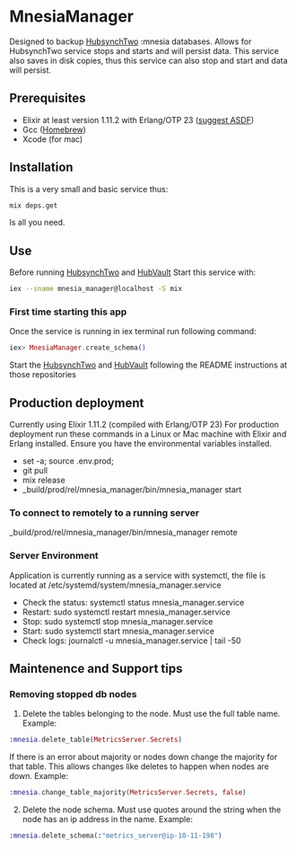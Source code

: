 # MnesiaManager
Designed to backup [HubsynchTwo](https://github.com/ErinHivelociy/hubsynch_two) :mnesia databases. 
Allows for  HubsynchTwo service stops and starts and will persist data.
This service also saves in disk copies, thus this service can also stop and start and data will persist.

## Prerequisites
* Elixir at least version 1.11.2 with Erlang/OTP 23 ([suggest ASDF](https://asdf-vm.com/))
* Gcc ([Homebrew](https://formulae.brew.sh/formula/gcc#default))
* Xcode (for mac) 

## Installation
This is a very small and basic service thus:
```bash
mix deps.get
``` 
Is all you need.

## Use
Before running [HubsynchTwo](https://github.com/ErinHivelociy/hubsynch_two) and [HubVault](https://github.com/ErinHivelociy/hub-vault)
Start this service with:
```bash
iex --sname mnesia_manager@localhost -S mix
```

### First time starting this app
Once the service is running in iex terminal run following command:
```elixir
iex> MnesiaManager.create_schema()
```
Start the [HubsynchTwo](https://github.com/ErinHivelociy/hubsynch_two) and [HubVault](https://github.com/ErinHivelociy/hub-vault)
following the README instructions at those repositories 

## Production deployment
Currently using Elixir 1.11.2 (compiled with Erlang/OTP 23)
For production deployment run these commands in a Linux or Mac machine with Elixir and Erlang installed.
Ensure you have the environmental variables installed.

- set -a; source .env.prod;
- git pull
- mix release
- _build/prod/rel/mnesia_manager/bin/mnesia_manager start

### To connect to remotely to a running server
_build/prod/rel/mnesia_manager/bin/mnesia_manager remote

### Server Environment
Application is currently running as a service with systemctl, the file is located at /etc/systemd/system/mnesia_manager.service
- Check the status: systemctl status mnesia_manager.service
- Restart: sudo systemctl restart mnesia_manager.service
- Stop: sudo systemctl stop mnesia_manager.service
- Start: sudo systemctl start mnesia_manager.service
- Check logs: journalctl -u mnesia_manager.service | tail -50

## Maintenence and Support tips

### Removing stopped db nodes 

1. Delete the tables belonging to the node. Must use the full table name.
Example:
```elixir
:mnesia.delete_table(MetricsServer.Secrets)
```
If there is an error about majority or nodes down change the majority for that table. This allows changes like deletes to happen when nodes are down.
Example:
```elixir
:mnesia.change_table_majority(MetricsServer.Secrets, false)
```
2. Delete the node schema. Must use quotes around the string when the node has an ip address in the name.
Example:
```elixir
:mnesia.delete_schema(:"metrics_server@ip-10-11-198")
```